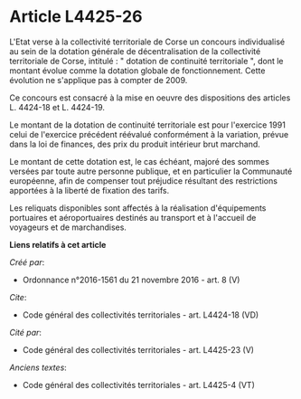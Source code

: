 # Article L4425-26

L'Etat verse à la collectivité territoriale de Corse un concours individualisé au sein de la dotation générale de
décentralisation de la collectivité territoriale de Corse, intitulé : " dotation de continuité territoriale ", dont le
montant évolue comme la dotation globale de fonctionnement. Cette évolution ne s'applique pas à compter de 2009. 

Ce concours est consacré à la mise en oeuvre des dispositions des articles L. 4424-18 et L. 4424-19. 

Le montant de la dotation de continuité territoriale est pour l'exercice 1991 celui de l'exercice précédent réévalué
conformément à la variation, prévue dans la loi de finances, des prix du produit intérieur brut marchand. 

Le montant de cette dotation est, le cas échéant, majoré des sommes versées par toute autre personne publique, et en
particulier la Communauté européenne, afin de compenser tout préjudice résultant des restrictions apportées à la liberté de
fixation des tarifs. 

Les reliquats disponibles sont affectés à la réalisation d'équipements portuaires et aéroportuaires destinés au transport et
à l'accueil de voyageurs et de marchandises.

**Liens relatifs à cet article**

_Créé par_:

  - Ordonnance n°2016-1561 du 21 novembre 2016 - art. 8 (V)

_Cite_:

  - Code général des collectivités territoriales - art. L4424-18 (VD)

_Cité par_:

  - Code général des collectivités territoriales - art. L4425-23 (V)

_Anciens textes_:

  - Code général des collectivités territoriales - art. L4425-4 (VT)
